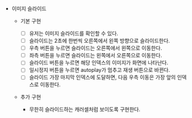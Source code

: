 - 이미지 슬라이드

  - 기본 구현

    - [ ] 유저는 이미지 슬라이드를 확인할 수 있다.
    - [ ] 슬라이드는 2초에 한번씩 오른쪽에서 왼쪽 방향으로 슬라이드한다.
    - [ ] 우측 버튼을 누르면 슬라이드는 오른쪽에서 왼쪽으로 이동한다.
    - [ ] 좌측 버튼을 누르면 슬라이드는 왼쪽에서 오른쪽으로 이동한다.
    - [ ] 슬라이드 버튼을 누르면 해당 인덱스의 이미지가 화면에 나타난다.
    - [ ] 일시정지 버튼을 누르면 autoplay가 멈추고 재생 버튼으로 바뀐다.
    - [ ] 슬라이드 가장 마지막 인덱스에 도달하면, 다음 우측 이동은 가장 앞의 인덱스로 이동한다.

  - 추가 구현
    - 무한히 슬라이드하는 캐러셀처럼 보이도록 구현한다.
